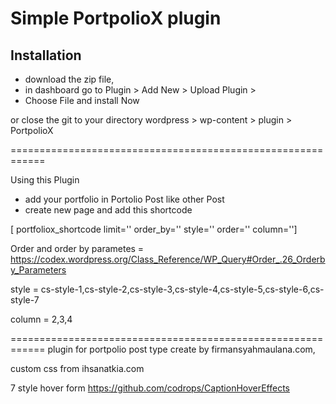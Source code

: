 Simple PortpolioX plugin
============================================================
<h2>Installation</h2>

- download the zip file,
- in dashboard go to Plugin > Add New > Upload Plugin >
- Choose File and install Now

or close the git to your directory wordpress > wp-content > plugin > PortpolioX

============================================================

Using this Plugin

- add your portfolio in Portolio Post like other Post
- create new page and add this shortcode

[ portfoliox_shortcode limit='' order_by='' style='' order='' column='']

Order and order by parametes = https://codex.wordpress.org/Class_Reference/WP_Query#Order_.26_Orderby_Parameters 

style = cs-style-1,cs-style-2,cs-style-3,cs-style-4,cs-style-5,cs-style-6,cs-style-7

column = 2,3,4

============================================================
plugin for portpolio post type create by firmansyahmaulana.com,

custom css from ihsanatkia.com

7 style hover form https://github.com/codrops/CaptionHoverEffects

